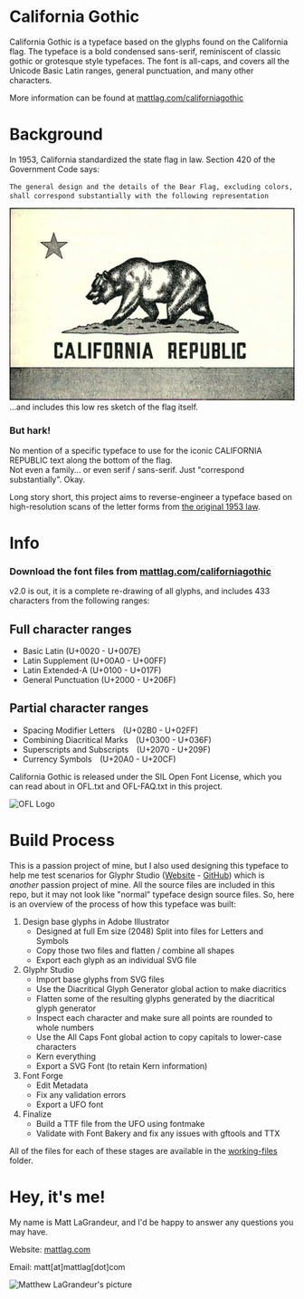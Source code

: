 # California Gothic
California Gothic is a typeface based on the glyphs found on the California flag.  The typeface is a bold condensed sans-serif, reminiscent of classic gothic or grotesque style typefaces. The font is all-caps, and covers all the Unicode Basic Latin ranges, general punctuation, and many other characters.

More information can be found at [mattlag.com/californiagothic](https://www.mattlag.com/californiagothic) 


# Background
In 1953, California standardized the state flag in law.  Section 420 of the Government Code says:

```
The general design and the details of the Bear Flag, excluding colors, 
shall correspond substantially with the following representation
```
![California Flag](https://raw.githubusercontent.com/mattlag/California-Gothic/master/img/California_Flag.png)
...and includes this low res sketch of the flag itself.  

### But hark!
No mention of a specific typeface to use for the iconic CALIFORNIA REPUBLIC text along the bottom of the flag.  
Not even a family... or even serif / sans-serif.  Just "correspond substantially". Okay.

Long story short, this project aims to reverse-engineer a typeface based on high-resolution scans
of the letter forms from [the original 1953 law](https://raw.githubusercontent.com/mattlag/California-Gothic/master/img/State_Law_Page_2639.png).


# Info
### Download the font files from [mattlag.com/californiagothic](https://www.mattlag.com/californiagothic)
v2.0 is out, it is a complete re-drawing of all glyphs, and includes 433 characters from the following ranges:
## Full character ranges
 - Basic Latin (U+0020 - U+007E)
 - Latin Supplement (U+00A0 - U+00FF)
 - Latin Extended-A (U+0100 - U+017F)
 - General Punctuation (U+2000 - U+206F)

## Partial character ranges
 - Spacing Modifier Letters (U+02B0 - U+02FF)
 - Combining Diacritical Marks (U+0300 - U+036F)
 - Superscripts and Subscripts (U+2070 - U+209F)
 - Currency Symbols (U+20A0 - U+20CF)

California Gothic is released under the SIL Open Font License, which you can read about in OFL.txt and 
OFL-FAQ.txt in this project.

![OFL Logo](https://scripts.sil.org/cms/sites/nrsi/media/OFL_logo_circ_color.png)



# Build Process
This is a passion project of mine, but I also used designing this typeface to help me test scenarios for 
Glyphr Studio ([Website](https://www.glyphrstudio.com) - [GitHub](https://github.com/glyphr-studio)) 
which is *another* passion project of mine.  All the source files are included in this repo, but it may 
not look like "normal" typeface design source files.  So, here is an overview of the process of how this 
typeface was built:

 1. Design base glyphs in Adobe Illustrator
    - Designed at full Em size (2048) Split into files for Letters and Symbols
    - Copy those two files and flatten / combine all shapes
    - Export each glyph as an individual SVG file
 3. Glyphr Studio
    - Import base glyphs from SVG files
    - Use the Diacritical Glyph Generator global action to make diacritics
    - Flatten some of the resulting glyphs generated by the diacritical glyph generator
    - Inspect each character and make sure all points are rounded to whole numbers
    - Use the All Caps Font global action to copy capitals to lower-case characters
    - Kern everything
    - Export a SVG Font (to retain Kern information)
 4. Font Forge
    - Edit Metadata
    - Fix any validation errors
    - Export a UFO font
 5. Finalize
    - Build a TTF file from the UFO using fontmake
    - Validate with Font Bakery and fix any issues with gftools and TTX

All of the files for each of these stages are available in the 
[working-files](https://github.com/mattlag/California-Gothic/tree/master/working-files) folder.


# Hey, it's me!
My name is Matt LaGrandeur, and I'd be happy to answer any questions you may have.

Website: [mattlag.com](http://www.mattlag.com/) 

Email: matt[at]mattlag[dot]com

![Matthew LaGrandeur's picture](https://1.gravatar.com/avatar/f6f7b963adc54db7e713d7bd5f4903ec?s=70)
